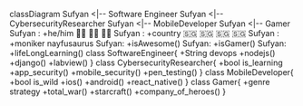 classDiagram
    Sufyan <|-- Software Engineer
    Sufyan <|-- CybersecurityResearcher
    Sufyan <|-- MobileDeveloper
    Sufyan <|-- Gamer
    Sufyan : +he/him 🦸‍♂️ 👨‍🚀 🤦‍♂️
    Sufyan : +country 🇸🇬 🇸🇬 🇸🇬 🇸🇬
    Sufyan : +moniker nayfusaurus
    Sufyan: +isAwesome()
    Sufyan: +isGamer()
    Sufyan: +lifeLongLearning()
    class SoftwareEngineer{
      +String devops
      +nodejs()
      +django()
      +labview()
    }
    class CybersecurityResearcher{
      +bool is_learning
      +app_security()
      +mobile_security()
      +pen_testing()
    }
    class MobileDeveloper{
      +bool is_wild
      +ios()
      +android()
      +react_native()
    }
    class Gamer{
      +genre strategy
      +total_war()
      +starcraft()
      +company_of_heroes()
    }
            
